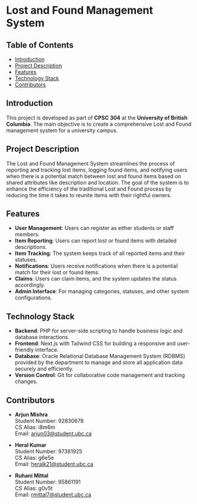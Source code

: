 # Lost and Found Management System

## Table of Contents

- [Introduction](#introduction)
- [Project Description](#project-description)
- [Features](#features)
- [Technology Stack](#technology-stack)<!-- - [Usage](#usage) --> <!-- - [Database Schema](#database-schema) - [Project Timeline](#project-timeline) -->
- [Contributors](#contributors)
<!-- - [Acknowledgments](#acknowledgments) -->

## Introduction

This project is developed as part of **CPSC 304** at the **University of British Columbia**. The main objective is to create a comprehensive Lost and Found management system for a university campus.

## Project Description

The Lost and Found Management System streamlines the process of reporting and tracking lost items, logging found items, and notifying users when there is a potential match between lost and found items based on shared attributes like description and location. The goal of the system is to enhance the efficiency of the traditional Lost and Found process by reducing the time it takes to reunite items with their rightful owners.

## Features

- **User Management**: Users can register as either students or staff members.
- **Item Reporting**: Users can report lost or found items with detailed descriptions.
- **Item Tracking**: The system keeps track of all reported items and their statuses.
- **Notifications**: Users receive notifications when there is a potential match for their lost or found items.
- **Claims**: Users can claim items, and the system updates the status accordingly.
- **Admin Interface**: For managing categories, statuses, and other system configurations.

## Technology Stack

- **Backend**: PHP for server-side scripting to handle business logic and database interactions.
- **Frontend**: Next.js with Tailwind CSS for building a responsive and user-friendly interface.
- **Database**: Oracle Relational Database Management System (RDBMS) provided by the department to manage and store all application data securely and efficiently.
- **Version Control**: Git for collaborative code management and tracking changes.

## Contributors

- **Arjun Mishra**  
  Student Number: 92830678  
  CS Alias: i8m6m  
  Email: arjun03@student.ubc.ca

- **Heral Kumar**  
  Student Number: 97381925  
  CS Alias: g6e5e  
  Email: heralk21@student.ubc.ca

- **Ruhani Mittal**  
  Student Number: 95861191  
  CS Alias: g0v5t  
  Email: rmittal7@student.ubc.ca
<!-- 
By including our names and student numbers, we certify that the work in this project was performed solely by us.

## Acknowledgments

- University of British Columbia, Vancouver
- Department of Computer Science

Special thanks to our course instructors and TAs for their guidance.

Please note that all code, scripts, and resources used in this project comply with the University's academic integrity policies. We have not used any unauthorized aids and have cited all external resources appropriately. -->

